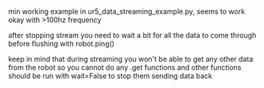min working example in ur5_data_streaming_example.py, seems to work okay with >100hz frequency

after stopping stream you need to wait a bit for all the data to come through before flushing with robot.ping()

keep in mind that during streaming you won't be able to get any other data from the robot so you cannot do any .get functions and other functions should be run with wait=False to stop them sending data back
